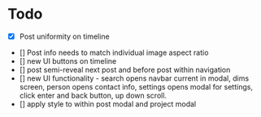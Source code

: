 # Todo

- [x] Post uniformity on timeline
- [] Post info needs to match individual image aspect ratio
- [] new UI buttons on timeline
- [] post semi-reveal next post and before post within navigation
- [] new UI functionality - search opens navbar current in modal, dims screen, person opens contact info, settings opens modal for settings, click enter and back button, up down scroll.
- [] apply style to within post modal and project modal